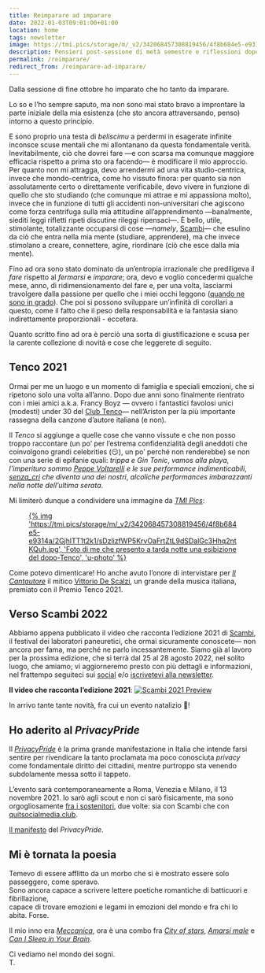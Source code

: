 ```yaml
---
title: Reimparare ad imparare
date: 2022-01-03T09:01:00+01:00
location: home
tags: newsletter
image: https://tmi.pics/storage/m/_v2/342068457308819456/4f8b684e5-e9314a/2GjhlTT1t2k1/sDzlizfWP5KrvOaFrtZtL9dSDalGc3Hhq2ntKQuh.jpg
description: Pensieri post-sessione di metà semestre e riflessioni dopo la Rassegna del Premio Tenco 2022
permalink: /reimparare/
redirect_from: /reimparare-ad-imparare/
---
```

Dalla sessione di fine ottobre ho imparato che ho tanto da imparare.

Lo so e l’ho sempre saputo, ma non sono mai stato bravo a improntare la parte iniziale della mia esistenza (che sto ancora attraversando, penso) intorno a questo principio.

E sono proprio una testa di *beliscimu* a perdermi in esagerate infinite inconsce scuse mentali che mi allontanano da questa fondamentale verità. Inevitabilmente, ciò che dovrei fare —e con scarsa ma comunque maggiore efficacia rispetto a prima sto ora facendo— è modificare il mio approccio. Per quanto non mi attragga, devo arrendermi ad una vita studio-centrica, invece che mondo-centrica, come ho vissuto finora: per quanto sia non assolutamente certo o direttamente verificabile, devo vivere in funzione di quello che sto studiando (che comunque mi attrae e mi appassiona molto), invece che in funzione di tutti gli accidenti non-universitari che agiscono come forza centrifuga sulla mia attitudine all’apprendimento —banalmente, siediti leggi rifletti ripeti discutine rileggi ripensaci—. È bello, utile, stimolante, totalizzante occuparsi di cose —*namely*, [Scambi](https://scambi.org 'Scambi Festival')— che esulino da ciò che entra nella mia mente (studiare, apprendere), ma che invece stimolano a creare, connettere, agire, riordinare (ciò che esce dalla mia mente).

Fino ad ora sono stato dominato da un’entropia irrazionale che prediligeva il *fare* rispetto al *fermarsi* e *imparare*; ora, devo e voglio concedermi qualche mese, anno, di ridimensionamento del fare e, per una volta, lasciarmi travolgere dalla passione per quello che i miei occhi leggono ([quando ne sono in grado](https://tommi.space/non-so-più-leggere 'Non so più leggere - tommi.space')). Che poi si possono sviluppare un’infinità di corollari a questo, come il fatto che il peso della responsabilità e la fantasia siano indirettamente proporzionali - eccetera.

Quanto scritto fino ad ora è perciò una sorta di giustificazione e scusa per la carente collezione di novità e cose che leggerete di seguito.

## Tenco 2021

Ormai per me un luogo e un momento di famiglia e speciali emozioni, che si ripetono solo una volta all’anno. Dopo due anni sono finalmente rientrato con i miei amici a.k.a. Francy Boyz — ovvero i fantastici favolosi unici (modesti) under 30 del [Club Tenco](https://clubtenco.it 'Sito web del Club Tenco')— nell’Ariston per la più importante rassegna della canzone d’autore italiana (e non).

Il *Tenco* si aggiunge a quelle cose che vanno vissute e che non posso troppo raccontare (un po’ per l’estrema confidenzialità degli aneddoti che coinvolgono grandi celebrities (😏), un po’ perché non renderebbe) se non con una serie di epifanie quali: *trippa e Gin Tonic*, <cite>vamos alla playa</cite>, *l’imperituro sommo [Peppe Voltarelli](https://it.wikipedia.org/wiki/Peppe_Voltarelli 'Peppe Voltarelli su Wikipedia') e le sue performance indimenticabili*, *[senza_cri](https://www.instagram.com/senza_cri 'senza_cri su Instagram') che diventa una dei nostri*, *alcoliche performances imbarazzanti nella notte dell’ultima serata*.

Mi limiterò dunque a condividere una immagine da [*TMI Pics*](https://tmi.pics 'TMI Pics'):

<a href='https://tmi.pics/p/tommi/364002011270435929' title='Vedi su TMI Pics'>
	<figure>
		{% img 'https://tmi.pics/storage/m/_v2/342068457308819456/4f8b684e5-e9314a/2GjhlTT1t2k1/sDzlizfWP5KrvOaFrtZtL9dSDalGc3Hhq2ntKQuh.jpg', 'Foto di me che presento a tarda notte una esibizione del dopo-Tenco', 'u-photo' %}
	</figure>
</a>

Come potevo dimenticare! Ho anche avuto l’onore di intervistare per [*Il Cantautore*](https://clubtenco.it/il-cantautore '“Il Cantautore„ sul sito del Club Tenco') il mitico [Vittorio De Scalzi](https://it.wikipedia.org/wiki/Vittorio_De_Scalzi 'Vittorio De Scalzi su Wikipedia'), un grande della musica italiana, premiato con il Premio Tenco 2021.

## Verso Scambi 2022

Abbiamo appena pubblicato il video che racconta l’edizione 2021 di [Scambi](https://scambi.org 'Scambi Festival'), il festival dei laboratori paneuretici, che ormai sicuramente conoscete— non ancora per fama, ma perché ne parlo incessantemente. Siamo già al lavoro per la prossima edizione, che si terrà dal 25 al 28 agosto 2022, nel solito luogo, che amiamo; vi aggiorneremo presto con più dettagli e informazioni, nel frattempo seguiteci sui [social](https://instagram.com/scambifestival 'Scambi Festival su Instagram') e/o [iscrivetevi alla newsletter](https://epistulae.scambi.org 'Scambi Epistolari').

**Il video che racconta l’edizione 2021**:
[![Scambi 2021 Preview](https://buttondown.s3.amazonaws.com/images/c91c0d89-e0b7-4096-9673-e5128d68c60c.jpg)](https://www.instagram.com/tv/CWIqT69A4k8)

In arrivo tante tante novità, fra cui un evento natalizio 👀!

## Ho aderito al *PrivacyPride*

Il [*PrivacyPride*](https://privacypride.org 'PrivacyPride') è la prima grande manifestazione in Italia che intende farsi sentire per rivendicare la tanto proclamata ma poco conosciuta *privacy* come fondamentale diritto dei cittadini, mentre purtroppo sta venendo subdolamente messa sotto il tappeto.

L’evento sarà contemporaneamente a Roma, Venezia e Milano, il 13 novembre 2021. Io sarò agli scout e non ci sarò fisicamente, ma sono orgogliosamente [fra i sostenitori](https://privacypride.org/#sostenitori 'Lista dei sostenotori del PrivacyPride'), due volte: sia con Scambi che con [quitsocialmedia.club](https://quitsocialmedia.club/it/home 'Quit Social Media').

[Il manifesto](https://privacypride.org/manifesto 'Manifesto del PrivacyPride') del *PrivacyPride*.

## Mi è tornata la poesia

Temevo di essere afflitto da un morbo che si è mostrato essere solo passeggero, come speravo.  
Sono ancora capace a scrivere lettere poetiche romantiche di batticuori e fibrillazione,  
capace di trovare emozioni e legami in emozioni del mondo e fra chi lo abita. Forse.

Il mio inno era <cite>[Meccanica](https://youtu.be/93EfFwQ9qzo '“Meccanica„ su youTube')</cite>, ora è una combo fra <cite>[City of stars](https://en.wikipedia.org/wiki/City_of_Stars '“City of Stars„ su Wikipedia')</cite>, <cite>[Amarsi male](https://youtu.be/CAL58RPoeso '“Amarsi male„ official video')</cite> e <cite>[Can I Sleep in Your Brain](https://youtu.be/sFMHcTjGOdI '“Can I Sleep in Your Brain”, by Ezra Furman')</cite>.

Ci vediamo nel mondo dei sogni.  
T.
